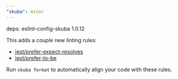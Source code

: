 ```yaml
---
"skuba": minor
---
```


deps: eslint-config-skuba 1.0.12

This adds a couple new linting rules:

- [jest/prefer-expect-resolves](https://github.com/jest-community/eslint-plugin-jest/blob/v25.2.2/docs/rules/prefer-expect-resolves.md)
- [jest/prefer-to-be](https://github.com/jest-community/eslint-plugin-jest/blob/v25.2.2/docs/rules/prefer-to-be.md)

Run `skuba format` to automatically align your code with these rules.
